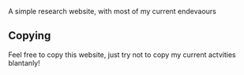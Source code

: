 A simple research website, with most of my current endevaours

## Copying
Feel free to copy this website, just try not to copy my current actvities blantanly!
